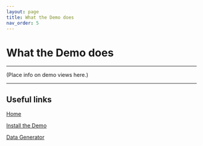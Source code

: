 ```yaml
---
layout: page
title: What the Demo does
nav_order: 5
---
```

# What the Demo does

-----

\(Place info on demo views here.\)

-----

## Useful links

[Home](index.md)

[Install the Demo](InstallDemo.md)

[Data Generator](DataGenerator.md)